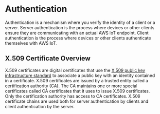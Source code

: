 # Authentication<a name="authentication"></a>

Authentication is a mechanism where you verify the identity of a client or a server\. Server authentication is the process where devices or other clients ensure they are communicating with an actual AWS IoT endpoint\. Client authentication is the process where devices or other clients authenticate themselves with AWS IoT\. 

## X\.509 Certificate Overview<a name="x509-certificate-overview"></a>

X\.509 certificates are digital certificates that use the [X\.509 public key infrastructure standard](https://en.wikipedia.org/wiki/X.509) to associate a public key with an identity contained in a certificate\. X\.509 certificates are issued by a trusted entity called a certification authority \(CA\)\. The CA maintains one or more special certificates called CA certificates that it uses to issue X\.509 certificates\. Only the certification authority has access to CA certificates\. X\.509 certificate chains are used both for server authentication by clients and client authentication by the server\.